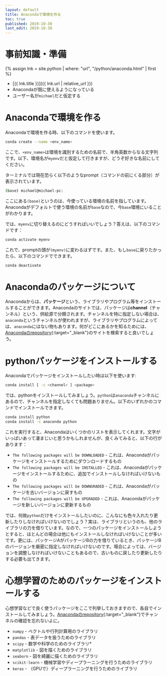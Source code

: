 ```yaml
---
layout: default
title: Anacondaで環境を作る
toc: true
published: 2019-10-30
last_edit: 2019-10-30
---
```


# 事前知識・準備

{% assign lnk = site.python | where: "url", "/python/anaconda.html" | first %}
- [{{ lnk.title }}]({{ lnk.url | relative_url }})
- Anacondaが既に使えるようになっている
- ユーザー名が`michael`だと仮定する

# Anacondaで環境を作る

Anacondaで環境を作る時、以下のコマンドを使います。

```bash
conda create --name <env_name>
```

ここで、`<env_name>`は環境を識別するための名前で、半角英数からなる文字列です。以下、環境名が`myenv`だと仮定して行きますが、どうぞ好きな名前にしてください。

ターミナルでは現在恐らく以下のようなprompt（コマンドの前にくる部分）が表示されています。

```bash
(base) michael@michael-pc:
```

ここにある`(base)`というのは、今使っている環境の名前を指しています。Anacondaがデフォルトで使う環境の名前が`base`なので、今`base`環境にいることがわかります。

では、`myenv`に切り替えるのにどうすればいいでしょう？答えは、以下のコマンドです：

```bash
conda activate myenv
```

これで、promptの頭が`(myenv)`に変わるはずです。また、もし`base`に戻りたかったら、以下のコマンドでできます。

```bash
conda deactivate
```

# Anacondaのパッケージについて

Anacondaからは、**パッケージ**という、ライブラリやプログラム等をインストールすることができます。Anacondaのサイトでは、パッケージは**channel**（チャンネル）という、供給源で分類されます。チャンネルを特に指定しない場合は、`anaconda`というチャンネルが使われますが、ライブラリやプログラムによっては、`anaconda`にはない物もあります。何がどこにあるかを知るためには、[Anacondaのrepository](https://anaconda.org/anaconda/repo){:target="_blank"}のサイトを検索すると良いでしょう。

# pythonパッケージをインストールする

Anacondaでパッケージをインストールしたい時は以下を使います:

```bash
conda install [ -c <channel> ] <package>
```

では、pythonをインストールしてみましょう。`python`は`anaconda`チャンネルにあるので、チャンネルを指定しなくても問題ありません。以下のいずれかのコマンドでインストールできます。

```bash
conda install python
conda install -c anaconda python
```

これを実行すると、Anacondaはいくつかのリストを表示してくれます。文字がいっぱいあって凄まじいと思うかもしれませんが、良くみてみると、以下の行があります：

- `The following packages will be DOWNLOADED` - これは、Anacondaがパッケージをインストールするためにダウンロードするもの
- `The following packages will be INSTALLED` - これは、Anacondaがパッケージをインストールするために、追加でインストールしなければいけないもの
- `The following packages will be DOWNGRADED` - これは、Anacondaがバッケージを古いバージョンに戻すもの
- `The following packages will be UPGRADED` - これは、Anacondaがパッケージを新しいバージョンに更新するもの

では、何故`python`だけをインストールしたいのに、こんなにも色々入れたり更新したりしなければいけないのでしょう？実は、ライブラリというのも、他のライブラリの力を借りています。なので、一つのパッケージをインストールしようとすると、ほとんどの場合は他にもインストールしなければいけないことが多いです。更には、パッケージAがパッケージBの力を借りているとき、パッケージBのバージョンを厳密に指定しなければいけないのです。場合によっては、バージョンを調整しなければいけないこともあるので、古いものに戻したり更新したりする必要も出てきます。

# 心想学習のためのパッケージをインストールする

心想学習などで良く使うパッケージをここで列挙しておきますので、各自でインストールしてみましょう。[Anacondaのrepository](https://anaconda.org/anaconda/repo){:target="_blank"}でチャンネルの確認を忘れないよに。

- `numpy` - ベクトルや行列計算用のライブラリ
- `pandas` - 表データを扱うためのライブラリ
- `scipy` - 数学や科学のためのライブラリ*
- `matplotlib` - 図を描くためのライブラリ
- `seaborn` - 図を綺麗に描くためのライブラリ
- `scikit-learn` - 機械学習やディープラーニングを行うためのライブラリ
- `keras` - （GPUで）ディープラーニングを行うためのライブラリ
